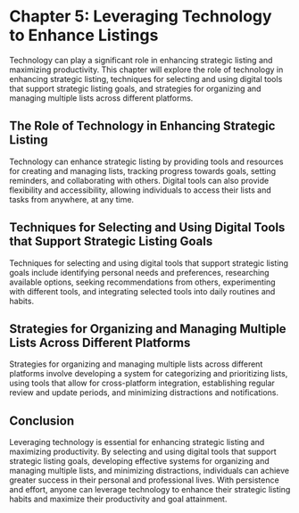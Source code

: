 Chapter 5: Leveraging Technology to Enhance Listings
====================================================

Technology can play a significant role in enhancing strategic listing and maximizing productivity. This chapter will explore the role of technology in enhancing strategic listing, techniques for selecting and using digital tools that support strategic listing goals, and strategies for organizing and managing multiple lists across different platforms.

The Role of Technology in Enhancing Strategic Listing
-----------------------------------------------------

Technology can enhance strategic listing by providing tools and resources for creating and managing lists, tracking progress towards goals, setting reminders, and collaborating with others. Digital tools can also provide flexibility and accessibility, allowing individuals to access their lists and tasks from anywhere, at any time.

Techniques for Selecting and Using Digital Tools that Support Strategic Listing Goals
-------------------------------------------------------------------------------------

Techniques for selecting and using digital tools that support strategic listing goals include identifying personal needs and preferences, researching available options, seeking recommendations from others, experimenting with different tools, and integrating selected tools into daily routines and habits.

Strategies for Organizing and Managing Multiple Lists Across Different Platforms
--------------------------------------------------------------------------------

Strategies for organizing and managing multiple lists across different platforms involve developing a system for categorizing and prioritizing lists, using tools that allow for cross-platform integration, establishing regular review and update periods, and minimizing distractions and notifications.

Conclusion
----------

Leveraging technology is essential for enhancing strategic listing and maximizing productivity. By selecting and using digital tools that support strategic listing goals, developing effective systems for organizing and managing multiple lists, and minimizing distractions, individuals can achieve greater success in their personal and professional lives. With persistence and effort, anyone can leverage technology to enhance their strategic listing habits and maximize their productivity and goal attainment.
